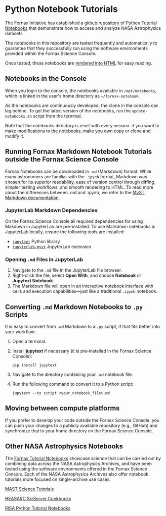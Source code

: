 # Python Notebook Tutorials

The Fornax Initiative has established a [github repository of Python Tutorial Notebooks](https://github.com/nasa-fornax/fornax-demo-notebooks/tree/main) that demonstrate how to access and analyze NASA Astrophysics datasets

The notebooks in this repository are tested frequently and automatically to guarantee that they successfully run using the software environments provided within the Fornax Science Console.

Once tested, these notebooks are [rendered into HTML](https://nasa-fornax.github.io/fornax-demo-notebooks/) for easy reading.

## Notebooks in the Console
When you login to the console, the notebooks available in `/opt/notebooks`, which is linked in the user's home directory as `~/fornax-notebook`.

As the notebooks are continuously developed, the clone in the console can lag behind.
To get the latest version of the notebooks, run the `update-notebooks.sh` script from the terminal.

Note that the notebooks directory is reset with every session.
if you want to make modifications to the notebooks, make you own copy or clone and modify it.

## Running Fornax Markdown Notebook Tutorials outside the Fornax Science Console

Fornax Notebooks can be downloaded in `.md` (Markdown) format.
While many astronomers are familiar with the `.ipynb` format, Markdown was chosen for its superior readability, ease of version control through diffing, simpler testing workflows, and smooth rendering to HTML.
To read more about the differences between .md and .ipynb, we refer to the [MyST Markdown documentation](https://mystmd.org/guide/md-vs-ipynb).


### JupyterLab Markdown Dependencies

On the Fornax Science Console all required dependencies for using Makdown in JupyterLab are pre-installed.
To use Markdown notebooks in JupyterLab locally, ensure the following tools are installed:

- [`jupytext`](https://github.com/mwouts/jupytext) Python library
- [`jupyterlab-myst`](https://github.com/executablebooks/jupyterlab-myst) JupyterLab extension


### Opening `.md` Files in JupyterLab

1. Navigate to the `.md` file in the JupyterLab file browser.
2. Right-click the file, select **Open With**, and choose **Notebook** or **Jupytext Notebook**.
3. The Markdown file will open in an interactive notebook interface with cells and execution capabilities—just like a traditional `.ipynb` notebook.



## Converting `.md` Markdown Notebooks to `.py` Scripts

It is easy to convert from `.md` Markdown to a `.py` script, if that fits better into your workflow:

1. Open a terminal.
2. Install **jupytext** if necessary (it is pre-installed in the Fornax Science Console):

    ```pip install jupytext```

3. Navigate to the directory containing your `.md` notebook file.
4. Run the following command to convert it to a Python script:

   ```jupytext --to script <your_notebook_file>.md```

## Moving between compute platforms

If you prefer to develop your code outside the Fornax Science Console, you can push your changes to a publicly available repository (e.g., GitHub) and synchronize that to your home directory on the Fornax Science Console.

## Other NASA Astrophysics Notebooks

The [Fornax Tutorial Notebooks](https://nasa-fornax.github.io/fornax-demo-notebooks/) showcase science that can be carried out by combining data across the NASA Astrophysics Archives, and have been tested using the software environments offered in the Fornax Science Console.
Each of the NASA Astrophysics Archives also offer notebook tutorials more focused on single-archive use cases:

[MAST Science Tutorials](https://github.com/spacetelescope/tike_content/blob/main/markdown/science-examples.md)

[HEASARC SciServer Cookbooks](https://github.com/HEASARC/sciserver_cookbooks/blob/main/README.md)

[IRSA Python Tutorial Notebooks](https://caltech-ipac.github.io/irsa-tutorials/)
